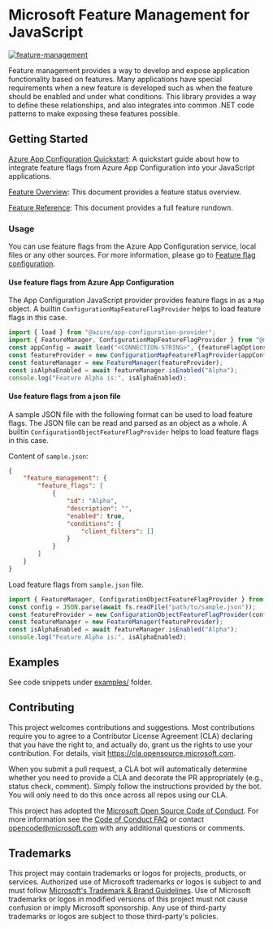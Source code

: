 # Microsoft Feature Management for JavaScript

[![feature-management](https://img.shields.io/npm/v/@microsoft/feature-management?label=@microsoft/feature-management)](https://www.npmjs.com/package/@microsoft/feature-management)

Feature management provides a way to develop and expose application functionality based on features. Many applications have special requirements when a new feature is developed such as when the feature should be enabled and under what conditions. This library provides a way to define these relationships, and also integrates into common .NET code patterns to make exposing these features possible.

## Getting Started

[Azure App Configuration Quickstart](https://learn.microsoft.com/azure/azure-app-configuration/quickstart-feature-flag-javascript): A quickstart guide about how to integrate feature flags from Azure App Configuration into your JavaScript applications.

[Feature Overview](https://learn.microsoft.com/azure/azure-app-configuration/feature-management-overview#feature-development-status): This document provides a feature status overview.

[Feature Reference](https://learn.microsoft.com/azure/azure-app-configuration/feature-management-javascript-reference): This document provides a full feature rundown.

### Usage

You can use feature flags from the Azure App Configuration service, local files or any other sources. For more information, please go to [Feature flag configuration](https://learn.microsoft.com/azure/azure-app-configuration/feature-management-javascript-reference#feature-flag-configuration).

#### Use feature flags from Azure App Configuration

The App Configuration JavaScript provider provides feature flags in as a `Map` object.
A builtin `ConfigurationMapFeatureFlagProvider` helps to load feature flags in this case.

```js
import { load } from "@azure/app-configuration-provider";
import { FeatureManager, ConfigurationMapFeatureFlagProvider } from "@microsoft/feature-management";
const appConfig = await load("<CONNECTION-STRING>", {featureFlagOptions}); // load feature flags from Azure App Configuration service
const featureProvider = new ConfigurationMapFeatureFlagProvider(appConfig);
const featureManager = new FeatureManager(featureProvider);
const isAlphaEnabled = await featureManager.isEnabled("Alpha");
console.log("Feature Alpha is:", isAlphaEnabled);
```

#### Use feature flags from a json file

A sample JSON file with the following format can be used to load feature flags.
The JSON file can be read and parsed as an object as a whole.
A builtin `ConfigurationObjectFeatureFlagProvider` helps to load feature flags in this case.

Content of `sample.json`:
```json
{
    "feature_management": {
        "feature_flags": [
            {
                "id": "Alpha",
                "description": "",
                "enabled": true,
                "conditions": {
                    "client_filters": []
                }
            }
        ]
    }
}
```

Load feature flags from `sample.json` file.
```js
import { FeatureManager, ConfigurationObjectFeatureFlagProvider } from "@microsoft/feature-management";
const config = JSON.parse(await fs.readFile("path/to/sample.json"));
const featureProvider = new ConfigurationObjectFeatureFlagProvider(config);
const featureManager = new FeatureManager(featureProvider);
const isAlphaEnabled = await featureManager.isEnabled("Alpha");
console.log("Feature Alpha is:", isAlphaEnabled);
```

## Examples

See code snippets under [examples/](./examples/) folder.

## Contributing

This project welcomes contributions and suggestions.  Most contributions require you to agree to a
Contributor License Agreement (CLA) declaring that you have the right to, and actually do, grant us
the rights to use your contribution. For details, visit https://cla.opensource.microsoft.com.

When you submit a pull request, a CLA bot will automatically determine whether you need to provide
a CLA and decorate the PR appropriately (e.g., status check, comment). Simply follow the instructions
provided by the bot. You will only need to do this once across all repos using our CLA.

This project has adopted the [Microsoft Open Source Code of Conduct](https://opensource.microsoft.com/codeofconduct/).
For more information see the [Code of Conduct FAQ](https://opensource.microsoft.com/codeofconduct/faq/) or
contact [opencode@microsoft.com](mailto:opencode@microsoft.com) with any additional questions or comments.

## Trademarks

This project may contain trademarks or logos for projects, products, or services. Authorized use of Microsoft 
trademarks or logos is subject to and must follow 
[Microsoft's Trademark & Brand Guidelines](https://www.microsoft.com/en-us/legal/intellectualproperty/trademarks/usage/general).
Use of Microsoft trademarks or logos in modified versions of this project must not cause confusion or imply Microsoft sponsorship.
Any use of third-party trademarks or logos are subject to those third-party's policies.
